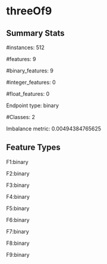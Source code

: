 # threeOf9

## Summary Stats

#instances: 512

#features: 9

  #binary_features: 9

  #integer_features: 0

  #float_features: 0

Endpoint type: binary

#Classes: 2

Imbalance metric: 0.00494384765625

## Feature Types

 F1:binary

F2:binary

F3:binary

F4:binary

F5:binary

F6:binary

F7:binary

F8:binary

F9:binary

